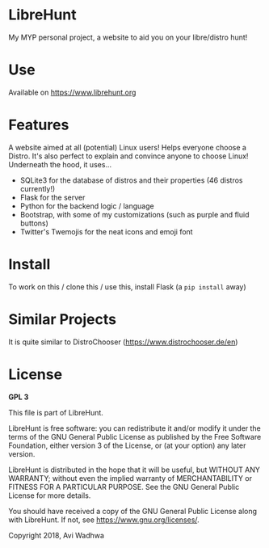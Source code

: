 # LibreHunt

My MYP personal project, a website to aid you on your libre/distro hunt!

# Use

Available on <a>https://www.librehunt.org</a>

# Features

A website aimed at all (potential) Linux users! Helps everyone choose a Distro. It's also perfect to explain and convince anyone to choose Linux!
Underneath the hood, it uses...
* SQLite3 for the database of distros and their properties (46 distros currently!)
* Flask for the server
* Python for the backend logic / language
* Bootstrap, with some of my customizations (such as purple and fluid buttons)
* Twitter's Twemojis for the neat icons and emoji font

# Install

To work on this / clone this / use this, install Flask (a `pip install` away)

# Similar Projects

It is quite similar to DistroChooser (<a>https://www.distrochooser.de/en</a>)

# License

**GPL 3**

This file is part of LibreHunt.

LibreHunt is free software: you can redistribute it and/or modify
it under the terms of the GNU General Public License as published by
the Free Software Foundation, either version 3 of the License, or
(at your option) any later version.

LibreHunt is distributed in the hope that it will be useful,
but WITHOUT ANY WARRANTY; without even the implied warranty of
MERCHANTABILITY or FITNESS FOR A PARTICULAR PURPOSE.  See the
GNU General Public License for more details.

You should have received a copy of the GNU General Public License
along with LibreHunt.  If not, see <https://www.gnu.org/licenses/>.

Copyright 2018, Avi Wadhwa

